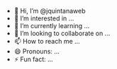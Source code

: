 - 👋 Hi, I’m @jquintanaweb
- 👀 I’m interested in ...
- 🌱 I’m currently learning ...
- 💞️ I’m looking to collaborate on ...
- 📫 How to reach me ...
- 😄 Pronouns: ...
- ⚡ Fun fact: ...

<!---
jquintanaweb/jquintanaweb is a ✨ special ✨ repository because its `README.md` (this file) appears on your GitHub profile.
You can click the Preview link to take a look at your changes.
--->
